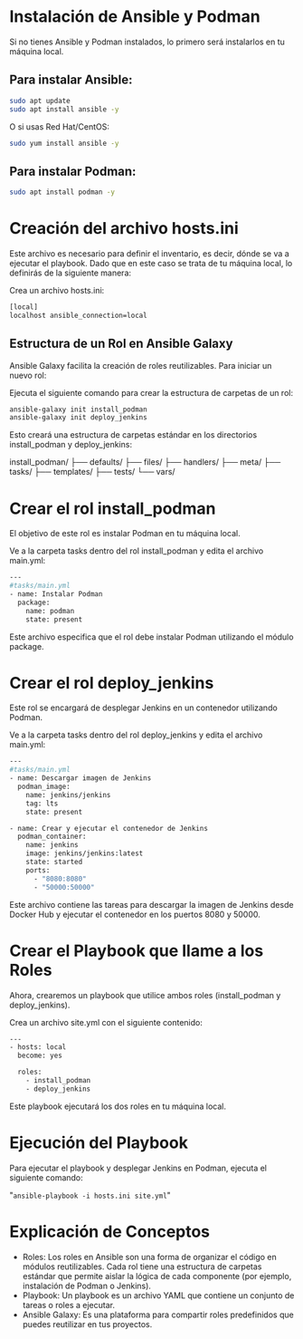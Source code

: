 # Instalación de Ansible y Podman
Si no tienes Ansible y Podman instalados, lo primero será instalarlos en tu máquina local.

## Para instalar Ansible:

```bash 
sudo apt update
sudo apt install ansible -y 
```

O si usas Red Hat/CentOS:

```bash 
sudo yum install ansible -y
```

## Para instalar Podman:

```bash 
sudo apt install podman -y
```

# Creación del archivo hosts.ini
Este archivo es necesario para definir el inventario, es decir, dónde se va a ejecutar el playbook. Dado que en este caso se trata de tu máquina local, lo definirás de la siguiente manera:

Crea un archivo hosts.ini:

```bash 
[local]
localhost ansible_connection=local
```

## Estructura de un Rol en Ansible Galaxy
Ansible Galaxy facilita la creación de roles reutilizables. Para iniciar un nuevo rol:

Ejecuta el siguiente comando para crear la estructura de carpetas de un rol:

```bash 
ansible-galaxy init install_podman
ansible-galaxy init deploy_jenkins
```

Esto creará una estructura de carpetas estándar en los directorios install_podman y deploy_jenkins:

install_podman/
├── defaults/
├── files/
├── handlers/
├── meta/
├── tasks/
├── templates/
├── tests/
└── vars/

# Crear el rol install_podman
El objetivo de este rol es instalar Podman en tu máquina local.

Ve a la carpeta tasks dentro del rol install_podman y edita el archivo main.yml:

```bash 
---
#tasks/main.yml
- name: Instalar Podman
  package:
    name: podman
    state: present
```

Este archivo especifica que el rol debe instalar Podman utilizando el módulo package.

# Crear el rol deploy_jenkins
Este rol se encargará de desplegar Jenkins en un contenedor utilizando Podman.

Ve a la carpeta tasks dentro del rol deploy_jenkins y edita el archivo main.yml:

```bash 
---
#tasks/main.yml
- name: Descargar imagen de Jenkins
  podman_image:
    name: jenkins/jenkins
    tag: lts
    state: present

- name: Crear y ejecutar el contenedor de Jenkins
  podman_container:
    name: jenkins
    image: jenkins/jenkins:latest
    state: started
    ports:
      - "8080:8080"
      - "50000:50000"
```

Este archivo contiene las tareas para descargar la imagen de Jenkins desde Docker Hub y ejecutar el contenedor en los puertos 8080 y 50000.

# Crear el Playbook que llame a los Roles
Ahora, crearemos un playbook que utilice ambos roles (install_podman y deploy_jenkins).

Crea un archivo site.yml con el siguiente contenido:

```bash 
---
- hosts: local
  become: yes

  roles:
    - install_podman
    - deploy_jenkins
```

Este playbook ejecutará los dos roles en tu máquina local.

# Ejecución del Playbook
Para ejecutar el playbook y desplegar Jenkins en Podman, ejecuta el siguiente comando:

"`ansible-playbook -i hosts.ini site.yml`"

# Explicación de Conceptos
 - Roles: Los roles en Ansible son una forma de organizar el código en módulos reutilizables. Cada rol tiene una estructura de carpetas estándar que permite aislar la lógica de cada componente (por ejemplo, instalación de Podman o Jenkins).
 - Playbook: Un playbook es un archivo YAML que contiene un conjunto de tareas o roles a ejecutar.
 - Ansible Galaxy: Es una plataforma para compartir roles predefinidos que puedes reutilizar en tus proyectos.